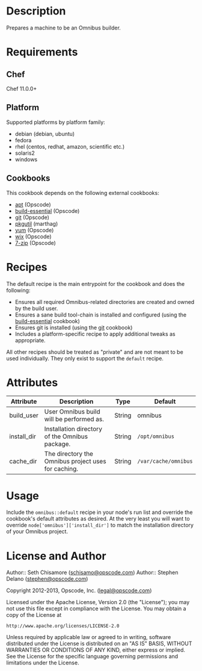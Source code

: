 Description
===========

Prepares a machine to be an Omnibus builder.

Requirements
============

## Chef

Chef 11.0.0+

## Platform

Supported platforms by platform family:

* debian (debian, ubuntu)
* fedora
* rhel (centos, redhat, amazon, scientific etc.)
* solaris2
* windows

## Cookbooks

This cookbook depends on the following external cookbooks:

* [apt](http://community.opscode.com/cookbooks/apt) (Opscode)
* [build-essential](http://community.opscode.com/cookbooks/build-essential) (Opscode)
* [git](http://community.opscode.com/cookbooks/git) (Opscode)
* [pkgutil](http://community.opscode.com/cookbooks/pkgutil) (marthag)
* [yum](http://community.opscode.com/cookbooks/yum) (Opscode)
* [wix](http://community.opscode.com/cookbooks/wix) (Opscode)
* [7-zip](http://community.opscode.com/cookbooks/7-zip) (Opscode)

Recipes
=======

The default recipe is the main entrypoint for the cookbook and does the
following:

* Ensures all required Omnibus-related directories are created and owned by the
build user.
* Ensures a sane build tool-chain is installed and configured (using the
[build-essential](http://community.opscode.com/cookbooks/build-essential)
cookbook)
* Ensures git is installed (using the
[git](http://community.opscode.com/cookbooks/git) cookbook)
* Includes a platform-specific recipe to apply additional tweaks as appropriate.

All other recipes should be treated as "private" and are not meant to be used
individually. They only exist to support the `default` recipe.

Attributes
==========

Attribute       | Description |Type | Default
----------------|-------------|-----|--------
build_user      | User Omnibus build will be performed as. | String  | omnibus
install_dir     | Installation directory of the Omnibus package. | String | `/opt/omnibus`
cache_dir       | The directory the Omnibus project uses for caching. | String | `/var/cache/omnibus`

Usage
=====

Include the `omnibus::default` recipe in your node's run list and override the
cookbook's default attributes as desired. At the very least you will want to
override `node['omnibus']['install_dir']` to match the installation directory
of your Omnibus project.

License and Author
==================

Author:: Seth Chisamore (<schisamo@opscode.com>)
Author:: Stephen Delano (<stephen@opscode.com>)

Copyright 2012-2013, Opscode, Inc. (<legal@opscode.com>)

Licensed under the Apache License, Version 2.0 (the "License");
you may not use this file except in compliance with the License.
You may obtain a copy of the License at

    http://www.apache.org/licenses/LICENSE-2.0

Unless required by applicable law or agreed to in writing, software
distributed under the License is distributed on an "AS IS" BASIS,
WITHOUT WARRANTIES OR CONDITIONS OF ANY KIND, either express or implied.
See the License for the specific language governing permissions and
limitations under the License.

